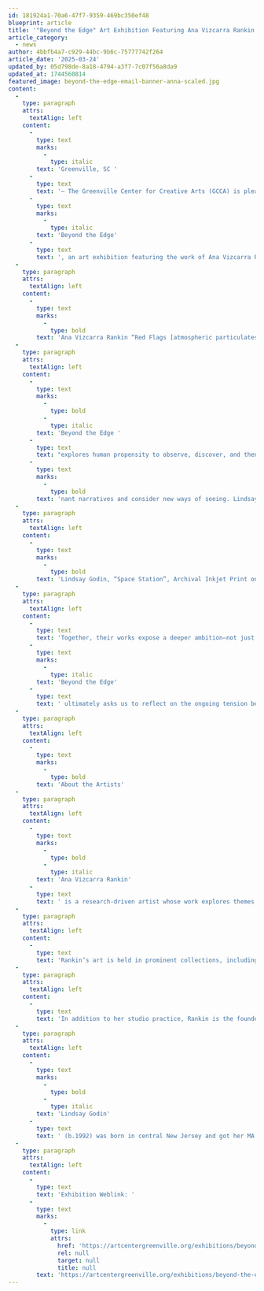 ```yaml
---
id: 181924a1-70a6-47f7-9359-469bc350ef48
blueprint: article
title: '"Beyond the Edge" Art Exhibition Featuring Ana Vizcarra Rankin & Lindsay Godin Opens April 4 at GCCA’s Main Gallery'
article_category:
  - news
author: 4bbfb4a7-c929-44bc-9b6c-75777742f264
article_date: '2025-03-24'
updated_by: 05d798de-8a18-4794-a3f7-7c07f56a8da9
updated_at: 1744560814
featured_image: beyond-the-edge-email-banner-anna-scaled.jpg
content:
  -
    type: paragraph
    attrs:
      textAlign: left
    content:
      -
        type: text
        marks:
          -
            type: italic
        text: 'Greenville, SC '
      -
        type: text
        text: '– The Greenville Center for Creative Arts (GCCA) is pleased to present '
      -
        type: text
        marks:
          -
            type: italic
        text: 'Beyond the Edge'
      -
        type: text
        text: ', an art exhibition featuring the work of Ana Vizcarra Rankin and Lindsay Godin, two nationally recognized artists whose work challenges the way we see and interpret space—both terrestrial and cosmic. The exhibition opens with a public reception on Friday, April 4, 2025, from 6-9 PM, and remains on view through Wednesday, May 28, 2025. Beyond the Edge is generously supported by media sponsor TOWN.'
  -
    type: paragraph
    attrs:
      textAlign: left
    content:
      -
        type: text
        marks:
          -
            type: bold
        text: 'Ana Vizcarra Rankin “Red Flags [atmospheric particulates]”, 2022, mixed media on cotton canvas, 96″x48″'
  -
    type: paragraph
    attrs:
      textAlign: left
    content:
      -
        type: text
        marks:
          -
            type: bold
          -
            type: italic
        text: 'Beyond the Edge '
      -
        type: text
        text: "explores human propensity to observe, discover, and then control space, both terrestrial and cosmic. Ana Vizcarra Rankin’s paintings challenge the supposed objectivity of maps, revealing how they reflect power structures and shape our understanding of place. By reimagining erased histories and offering alternative\_perspectives—such as unconventional map orientations and cosmic reinterpretations—she invites viewers to question domi"
      -
        type: text
        marks:
          -
            type: bold
        text: 'nant narratives and consider new ways of seeing. Lindsay Godin’s “Futurisms” photography series examines humanity’s enduring fascination with uncharted territories, from early celestial observations to modern space exploration. Her work highlights how technological advancements—such as telescopes and rockets—extend our reach beyond Earth, transforming observation into an act of possession. By exploring the tension between curiosity and control, “Futurisms” reflects on the relentless human impulse to claim the unknown.'
  -
    type: paragraph
    attrs:
      textAlign: left
    content:
      -
        type: text
        marks:
          -
            type: bold
        text: 'Lindsay Godin, “Space Station”, Archival Inkjet Print on Epson Ultra-Premium Presentation Paper Matte, 24″ x 30″'
  -
    type: paragraph
    attrs:
      textAlign: left
    content:
      -
        type: text
        text: 'Together, their works expose a deeper ambition—not just to observe, but to claim both physical and conceptual spaces. '
      -
        type: text
        marks:
          -
            type: italic
        text: 'Beyond the Edge'
      -
        type: text
        text: ' ultimately asks us to reflect on the ongoing tension between the nature of preservation and technological progress. Through these perspectives, the exhibition encourages both wonder and responsibility, reminding us of our power to shape the future of our planet and beyond.'
  -
    type: paragraph
    attrs:
      textAlign: left
    content:
      -
        type: text
        marks:
          -
            type: bold
        text: 'About the Artists'
  -
    type: paragraph
    attrs:
      textAlign: left
    content:
      -
        type: text
        marks:
          -
            type: bold
          -
            type: italic
        text: 'Ana Vizcarra Rankin'
      -
        type: text
        text: ' is a research-driven artist whose work explores themes of mapping, data visualization, and our connection to the universe. Born in Uruguay and raised in both South and North America, Rankin creates perceptual art that investigates the intersections of science, history, and culture. Her work, which ranges from monumental canvases to delicate, diminutive objects, considers events that occur in subatomic space time all the way to global and cosmic perspectives.'
  -
    type: paragraph
    attrs:
      textAlign: left
    content:
      -
        type: text
        text: 'Rankin’s art is held in prominent collections, including the Pennsylvania Academy of the Fine Arts Museum, Brandywine River Museum of Art, and the Uruguay Cultural Foundation for the Arts. She has exhibited internationally in venues such as the Montclair Art Museum in NJ, Centro de Memoria Paz y Reconciliación in Bogotá, and Cherry Street Pier in Philadelphia. She has participated in artist residencies in Ecuador, Italy, and Mexico. Awards received include a Project Stream Grant from the Pennsylvania Council on the Arts, the Creative Capital x Skoll Grant, and the Judy McGregor Caldwell Purchase Prize.'
  -
    type: paragraph
    attrs:
      textAlign: left
    content:
      -
        type: text
        text: 'In addition to her studio practice, Rankin is the founder of BrobDinGnag International, a curatorial exchange program fostering cross-cultural dialogue and ecological awareness. She holds an MFA from the Pennsylvania Academy of the Fine Arts and a BA in Art History from Temple University. Currently, she teaches at the University of North Carolina Wilmington.'
  -
    type: paragraph
    attrs:
      textAlign: left
    content:
      -
        type: text
        marks:
          -
            type: bold
          -
            type: italic
        text: 'Lindsay Godin'
      -
        type: text
        text: ' (b.1992) was born in central New Jersey and got her MA & MFA in Studio Arts (emphasis in Photography) at the University of Iowa in 2018. She researches photography curricula and is a fine arts documentary photographer. Her photography sheds awareness of contemporary cultural norms and political values and how these effect society on the macroscale. Lindsay was the recipient of PDN’s 2017 Photo Annual Award for her student work. Her work is also on permanent collection at the Albright-Knox Gallery in New York and with other work having been exhibited nationally and internationally. As of August 2020, Lindsay is the Photography Coordinator and an Assistant Professor of Photography and Design at Valdosta State University in Georgia.'
  -
    type: paragraph
    attrs:
      textAlign: left
    content:
      -
        type: text
        text: 'Exhibition Weblink: '
      -
        type: text
        marks:
          -
            type: link
            attrs:
              href: 'https://artcentergreenville.org/exhibitions/beyond-the-edge/'
              rel: null
              target: null
              title: null
        text: 'https://artcentergreenville.org/exhibitions/beyond-the-edge/'
---
```

